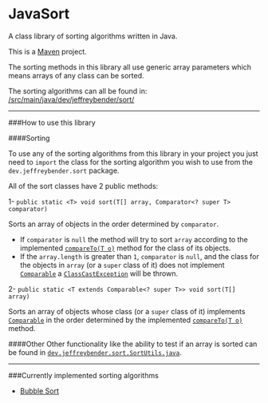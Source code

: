 # JavaSort
A class library of sorting algorithms written in Java.

This is a [Maven](https://maven.apache.org/ "Maven") project.

The sorting methods in this library all use generic array parameters which means arrays of any class can be sorted.

The sorting algorithms can all be found in: [/src/main/java/dev/jeffreybender/sort/](https://github.com/jeffreybender/JavaSort/tree/master/src/main/java/dev/jeffreybender/sort "/src/main/java/dev/jeffreybender/sort/")

------------

###How to use this library

####Sorting

To use any of the sorting algorithms from this library in your project you just need to `import` the class for the sorting algorithm you wish to use from the `dev.jeffreybender.sort` package.

All of the sort classes have 2 public methods:

1- `public static <T> void sort(T[] array, Comparator<? super T> comparator)`

Sorts an array of objects in the order determined by `comparator`.
- If `comparator` is `null` the method will try to sort `array` according to the implemented [`compareTo(T o)`](https://docs.oracle.com/javase/8/docs/api/java/lang/Comparable.html#compareTo-T- "`compareTo(T o)`") method for the class of its objects.
- If the `array.length` is greater than `1`, `comparator` is `null`, and the class for the objects in `array` (or a `super` class of it) does not implement [`Comparable`](https://docs.oracle.com/javase/8/docs/api/java/lang/Comparable.html "`Comparable`") a [`ClassCastException`](https://docs.oracle.com/javase/8/docs/api/java/lang/ClassCastException.html "`ClassCastException`") will be thrown.

2- `public static <T extends Comparable<? super T>> void sort(T[] array)`

Sorts an array of objects whose class (or a `super` class of it) implements [`Comparable`](https://docs.oracle.com/javase/8/docs/api/java/lang/Comparable.html "`Comparable`") in the order determined by the implemented [`compareTo(T o)`](https://docs.oracle.com/javase/8/docs/api/java/lang/Comparable.html#compareTo-T- "`compareTo(T o)`") method.

####Other
Other functionality like the ability to test if an array is sorted can be found in [`dev.jeffreybender.sort.SortUtils.java`](https://github.com/jeffreybender/JavaSort/blob/master/src/main/java/dev/jeffreybender/sort/SortUtils.java "`dev.jeffreybender.sort.SortUtils.java`").

------------

###Currently implemented sorting algorithms
- [Bubble Sort](https://github.com/jeffreybender/JavaSort/blob/master/src/main/java/dev/jeffreybender/sort/BubbleSort.java "Bubble Sort")